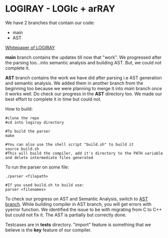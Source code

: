 # LOGIRAY - LOGIc + arRAY

We have 2 branches that contain our code:
- main
- AST

[Whitepaper of LOGIRAY](https://github.com/lucifer6468/logiray/blob/main/Logiray_Whitepaper.pdf)

**main** branch contains the updates till now that "work". We progressed after the parsing too...into semantic analysis and building AST. But, we could not complete it.

**AST** branch contains the work we have did after parsing i.e AST generation and semantic analysis. We added them in another branch from the beginning too because we were planning to merge it into *main* branch once it works well. Do check our progress in the **AST** directory too. We made our best effort to complete it in time but could not.

How to build: 
    
    #clone the repo
    #cd into logiray directory

    #To build the parser
    make

    #You can also use the shell script "build.sh" to build it
    source build.sh
    #This will build the compiler, add it's directory to the PATH variable and delete intermediate files generated
    

To run the parser on some file:
    
    ./parser <filepath>

    #If you used build.sh to build use:
    parser <filenames>

To check our progress on AST and Semantic Analysis, switch to [AST branch](https://github.com/lucifer6468/logiray/tree/AST). While building compiler in AST branch, you will get errors with yyerror function. We identified the issue to be with migrating from C to C++ but could not fix it. The AST is partially but correctly done.

Testcases are in **tests** directory. "import" feature is something that we believe is the **key** feature of our compiler.